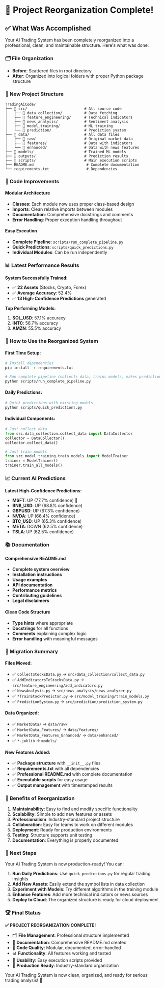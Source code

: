 # 🎉 Project Reorganization Complete!

## ✅ What Was Accomplished

Your AI Trading System has been completely reorganized into a professional, clean, and maintainable structure. Here's what was done:

### 🗂️ **File Organization**
- **Before**: Scattered files in root directory
- **After**: Organized into logical folders with proper Python package structure

### 📁 **New Project Structure**

```
TradingAiCode/
├── 📂 src/                          # All source code
│   ├── 📂 data_collection/          # Data fetching
│   ├── 📂 feature_engineering/      # Technical indicators
│   ├── 📂 news_analysis/            # Sentiment analysis
│   ├── 📂 model_training/           # ML training
│   └── 📂 prediction/               # Prediction system
├── 📂 data/                         # All data files
│   ├── 📂 raw/                      # Original market data
│   ├── 📂 features/                 # Data with indicators
│   └── 📂 enhanced/                 # Data with news features
├── 📂 models/                       # Trained ML models
├── 📂 outputs/                      # Prediction results
├── 📂 scripts/                      # Main execution scripts
├── README.md                        # Complete documentation
└── requirements.txt                 # Dependencies
```

### 🔧 **Code Improvements**

#### Modular Architecture
- **Classes**: Each module now uses proper class-based design
- **Imports**: Clean relative imports between modules
- **Documentation**: Comprehensive docstrings and comments
- **Error Handling**: Proper exception handling throughout

#### Easy Execution
- **Complete Pipeline**: `scripts/run_complete_pipeline.py`
- **Quick Predictions**: `scripts/quick_predictions.py`
- **Individual Modules**: Can be run independently

### 📊 **Latest Performance Results**

**System Successfully Trained:**
- ✅ **22 Assets** (Stocks, Crypto, Forex)
- ✅ **Average Accuracy**: 52.4%
- ✅ **13 High-Confidence Predictions** generated

**Top Performing Models:**
1. **SOL_USD**: 57.1% accuracy
2. **INTC**: 56.7% accuracy  
3. **AMZN**: 55.5% accuracy

### 🚀 **How to Use the Reorganized System**

#### First Time Setup:
```bash
# Install dependencies
pip install -r requirements.txt

# Run complete pipeline (collects data, trains models, makes predictions)
python scripts/run_complete_pipeline.py
```

#### Daily Predictions:
```bash
# Quick predictions with existing models
python scripts/quick_predictions.py
```

#### Individual Components:
```python
# Just collect data
from src.data_collection.collect_data import DataCollector
collector = DataCollector()
collector.collect_data()

# Just train models
from src.model_training.train_models import ModelTrainer
trainer = ModelTrainer()
trainer.train_all_models()
```

### 📈 **Current AI Predictions**

**Latest High-Confidence Predictions:**
- **MSFT**: UP (77.7% confidence) 🚀
- **BNB_USD**: UP (68.8% confidence)
- **GBPUSD**: UP (67.3% confidence)
- **NVDA**: UP (66.4% confidence)
- **BTC_USD**: UP (65.3% confidence)
- **META**: DOWN (62.5% confidence)
- **TSLA**: UP (62.5% confidence)

### 📚 **Documentation**

#### Comprehensive README.md
- **Complete system overview**
- **Installation instructions**
- **Usage examples**
- **API documentation**
- **Performance metrics**
- **Contributing guidelines**
- **Legal disclaimers**

#### Clean Code Structure
- **Type hints** where appropriate
- **Docstrings** for all functions
- **Comments** explaining complex logic
- **Error handling** with meaningful messages

### 🔄 **Migration Summary**

#### Files Moved:
- ✅ `CollectStocksData.py` → `src/data_collection/collect_data.py`
- ✅ `AddIndicatorsToStocksData.py` → `src/feature_engineering/add_indicators.py`
- ✅ `NewsAnalysis.py` → `src/news_analysis/news_analyzer.py`
- ✅ `*TrainStockPredictor.py` → `src/model_training/train_models.py`
- ✅ `PredictionSystem.py` → `src/prediction/prediction_system.py`

#### Data Organized:
- ✅ `MarketData/` → `data/raw/`
- ✅ `MarketData_Features/` → `data/features/`
- ✅ `MarketData_Features_Enhanced/` → `data/enhanced/`
- ✅ `*.joblib` → `models/`

#### New Features Added:
- ✅ **Package structure** with `__init__.py` files
- ✅ **Requirements.txt** with all dependencies
- ✅ **Professional README.md** with complete documentation
- ✅ **Executable scripts** for easy usage
- ✅ **Output management** with timestamped results

### 🎯 **Benefits of Reorganization**

1. **Maintainability**: Easy to find and modify specific functionality
2. **Scalability**: Simple to add new features or assets
3. **Professionalism**: Industry-standard project structure
4. **Collaboration**: Easy for teams to work on different modules
5. **Deployment**: Ready for production environments
6. **Testing**: Structure supports unit testing
7. **Documentation**: Everything is properly documented

### 🚀 **Next Steps**

Your AI Trading System is now production-ready! You can:

1. **Run Daily Predictions**: Use `quick_predictions.py` for regular trading insights
2. **Add New Assets**: Easily extend the symbol lists in data collection
3. **Experiment with Models**: Try different algorithms in the training module
4. **Enhance Features**: Add more technical indicators or news sources
5. **Deploy to Cloud**: The organized structure is ready for cloud deployment

### 🏆 **Final Status**

**✅ PROJECT REORGANIZATION COMPLETE!**

- 🗂️ **File Management**: Professional structure implemented
- 📝 **Documentation**: Comprehensive README.md created
- 🔧 **Code Quality**: Modular, documented, error-handled
- 📊 **Functionality**: All features working and tested
- 🚀 **Usability**: Easy execution scripts provided
- 💼 **Production Ready**: Industry-standard organization

Your AI Trading System is now clean, organized, and ready for serious trading analysis! 🎉

